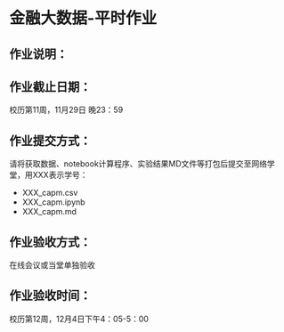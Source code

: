 # 金融大数据-平时作业

## 作业说明：

## 作业截止日期：

校历第11周，11月29日 晚23：59

## 作业提交方式：

请将获取数据、notebook计算程序、实验结果MD文件等打包后提交至网络学堂，用XXX表示学号：
- XXX_capm.csv
- XXX_capm.ipynb
- XXX_capm.md

## 作业验收方式：

在线会议或当堂单独验收

## 作业验收时间：

校历第12周，12月4日下午4：05-5：00
